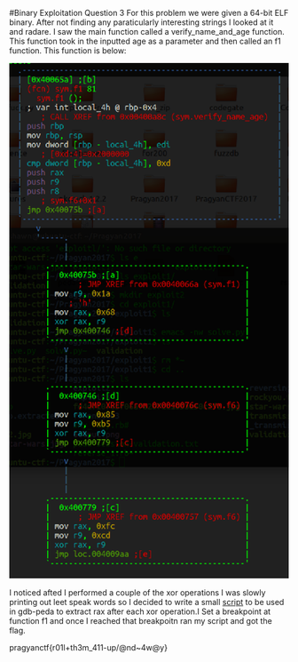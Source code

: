 #Binary Exploitation Question 3
For this problem we were given a 64-bit ELF binary. After not finding any paraticularly interesting strings I looked at it and radare. I saw the main function called a verify_name_and_age function. This function took in the inputted age as a parameter and then called an f1 function. This function is below:


![f1](exploit3/validation_f1.PNG)


I noticed afted I performed a couple of the xor operations I was slowly printing out leet speak words so I decided to write a small [script](exploit3/solve.py) to be used in gdb-peda to extract rax after each xor operation.I Set a breakpoint at function f1 and once I reached that breakpoitn ran my script and got the flag.

pragyanctf{r01l+th3m_411-up/@nd~4w@y}
